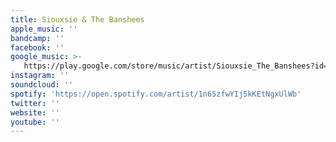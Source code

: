 ```yaml
---
title: Siouxsie & The Banshees
apple_music: ''
bandcamp: ''
facebook: ''
google_music: >-
   https://play.google.com/store/music/artist/Siouxsie_The_Banshees?id=Aa2rm3th4yufgtxkfqadb3k7psy
instagram: ''
soundcloud: ''
spotify: 'https://open.spotify.com/artist/1n65zfwYIj5kKEtNgxUlWb'
twitter: ''
website: ''
youtube: ''
---
```

